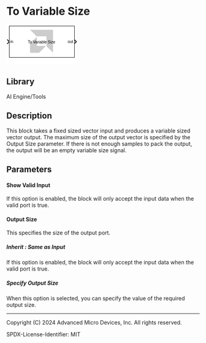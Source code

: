 # To Variable Size

  
![](./Images/block.png)  

## Library

AI Engine/Tools

## Description

This block takes a fixed sized vector input and produces a variable
sized vector output. The maximum size of the output vector is specified
by the Output Size parameter. If there is not enough samples to pack the
output, the output will be an empty variable size signal.

## Parameters

#### Show Valid Input  
If this option is enabled, the block will only accept the input data
when the valid port is true.

#### Output Size  
This specifies the size of the output port.

##### Inherit : Same as Input  
If this option is enabled, the block will only accept the input data
when the valid port is true.

##### Specify Output Size  
When this option is selected, you can specify the value of the required
output size.


--------------
Copyright (C) 2024 Advanced Micro Devices, Inc.
All rights reserved.

SPDX-License-Identifier: MIT
